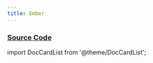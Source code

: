 ```yaml
---
title: Ember
---
```


### [Source Code](https://github.com/sstsimulator/sst-elements/tree/master/src/sst/elements/ember)

import DocCardList from '@theme/DocCardList';

<DocCardList />

